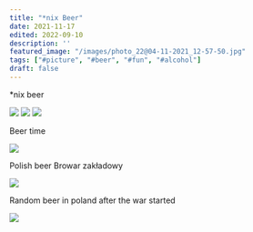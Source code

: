 ```yaml
---
title: "*nix Beer"
date: 2021-11-17
edited: 2022-09-10
description: ''
featured_image: "/images/photo_22@04-11-2021_12-57-50.jpg"
tags: ["#picture", "#beer", "#fun", "#alcohol"]
draft: false
---
```


*nix beer

![](/images/photo_22@04-11-2021_12-57-50.jpg)
![](/images/photo_21@04-11-2021_12-57-50.jpg)
![](/images/photo_23@04-11-2021_12-57-50.jpg)

Beer time 

![](/images/photo_28@04-11-2021_19-42-50.jpg)

Polish beer Browar zakładowy

![](/images/photo_512@29-04-2022_01-18-25.jpg)


Random beer in poland after the war started

![](/images/photo_868@10-09-2022_19-39-00.jpg)